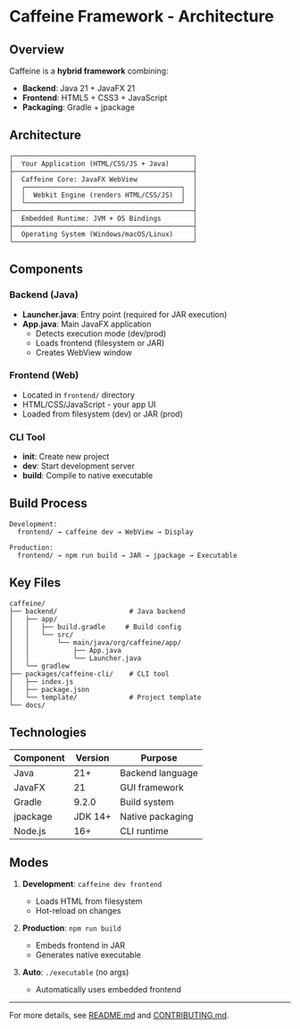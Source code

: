 # Caffeine Framework - Architecture

## Overview

Caffeine is a **hybrid framework** combining:

- **Backend**: Java 21 + JavaFX 21
- **Frontend**: HTML5 + CSS3 + JavaScript
- **Packaging**: Gradle + jpackage

## Architecture

```
┌─────────────────────────────────────────────┐
│  Your Application (HTML/CSS/JS + Java)      │
├─────────────────────────────────────────────┤
│  Caffeine Core: JavaFX WebView              │
│  ┌───────────────────────────────────────┐  │
│  │  Webkit Engine (renders HTML/CSS/JS)  │  │
│  └───────────────────────────────────────┘  │
├─────────────────────────────────────────────┤
│  Embedded Runtime: JVM + OS Bindings        │
├─────────────────────────────────────────────┤
│  Operating System (Windows/macOS/Linux)     │
└─────────────────────────────────────────────┘
```

## Components

### Backend (Java)

- **Launcher.java**: Entry point (required for JAR execution)
- **App.java**: Main JavaFX application
  - Detects execution mode (dev/prod)
  - Loads frontend (filesystem or JAR)
  - Creates WebView window

### Frontend (Web)

- Located in `frontend/` directory
- HTML/CSS/JavaScript - your app UI
- Loaded from filesystem (dev) or JAR (prod)

### CLI Tool

- **init**: Create new project
- **dev**: Start development server
- **build**: Compile to native executable

## Build Process

```
Development:
  frontend/ → caffeine dev → WebView → Display

Production:
  frontend/ → npm run build → JAR → jpackage → Executable
```

## Key Files

```
caffeine/
├── backend/                  # Java backend
│   ├── app/
│   │   ├── build.gradle     # Build config
│   │   └── src/
│   │       └── main/java/org/caffeine/app/
│   │           ├── App.java
│   │           └── Launcher.java
│   └── gradlew
├── packages/caffeine-cli/    # CLI tool
│   ├── index.js
│   ├── package.json
│   └── template/             # Project template
└── docs/
```

## Technologies

| Component | Version | Purpose          |
| --------- | ------- | ---------------- |
| Java      | 21+     | Backend language |
| JavaFX    | 21      | GUI framework    |
| Gradle    | 9.2.0   | Build system     |
| jpackage  | JDK 14+ | Native packaging |
| Node.js   | 16+     | CLI runtime      |

## Modes

1. **Development**: `caffeine dev frontend`

   - Loads HTML from filesystem
   - Hot-reload on changes

2. **Production**: `npm run build`

   - Embeds frontend in JAR
   - Generates native executable

3. **Auto**: `./executable` (no args)
   - Automatically uses embedded frontend

---

For more details, see [README.md](./README.md) and [CONTRIBUTING.md](./CONTRIBUTING.md).
